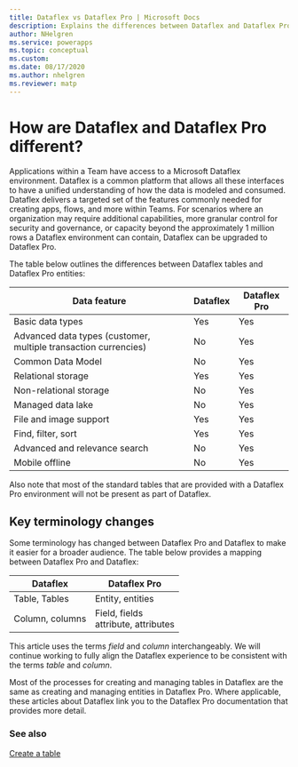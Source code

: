 ```yaml
---
title: Dataflex vs Dataflex Pro | Microsoft Docs
description: Explains the differences between Dataflex and Dataflex Pro.
author: NHelgren
ms.service: powerapps
ms.topic: conceptual
ms.custom: 
ms.date: 08/17/2020
ms.author: nhelgren
ms.reviewer: matp
---
```


# How are Dataflex and Dataflex Pro different?

Applications within a Team have access to a Microsoft Dataflex environment.  Dataflex is a common platform that allows all these interfaces to have a unified understanding of how the data is modeled and consumed. Dataflex delivers a targeted set of the features commonly needed for creating apps, flows, and more within Teams. For scenarios where an organization may require additional capabilities, more granular control for security and governance, or capacity beyond the approximately 1 million rows a Dataflex environment can contain, Dataflex can be upgraded to Dataflex Pro. 

The table below outlines the differences between Dataflex tables and Dataflex Pro entities: 

|Data feature  |Dataflex  |Dataflex Pro  |
|---------|---------|---------|
|Basic data types     |  Yes       |  Yes       |
|Advanced data types​ (customer, multiple transaction currencies)      |  No       |  Yes       |
|Common Data Model    |  No       |  Yes       |
|Relational storage      | Yes       |  Yes       |
|Non-relational​ storage     |  No       |  Yes       |
|Managed data lake​      |  No       | Yes        |
|File and image support     | Yes        |  Yes       |
|Find, filter, sort     |   Yes      |  Yes       |
|Advanced and relevance search​      |   No      | Yes        |
|Mobile offline     |  No       |  Yes       |

Also note that most of the standard tables that are provided with a Dataflex Pro environment will not be present as part of Dataflex.

## Key terminology changes

Some terminology has changed between Dataflex Pro and Dataflex to make it easier for a broader audience. The table below provides a mapping between Dataflex Pro and Dataflex:


|Dataflex  |Dataflex Pro  |
|---------|---------|
|Table, Tables     | Entity, entities        |
|Column, columns     |  Field, fields <br /> attribute, attributes       |

This article uses the terms *field* and *column* interchangeably. We will continue working to fully align the Dataflex experience to be consistent with the terms *table* and *column*. 

Most of the processes for creating and managing tables in Dataflex are the same as creating and managing entities in Dataflex Pro. Where applicable, these articles about Dataflex link you to the Dataflex Pro documentation that provides more detail.  

### See also
[Create a table](create-table.md)